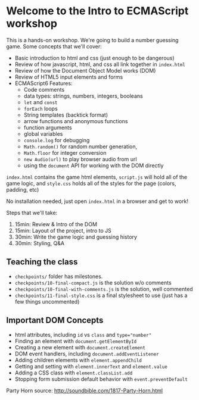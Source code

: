 # Welcome to the Intro to ECMAScript workshop

This is a hands-on workshop. We're going to build a number guessing
game. Some concepts that we'll cover:

  - Basic introduction to html and css (just enough to be dangerous)
  - Review of how javascript, html, and css all link together in `index.html`
  - Review of how the Document Object Model works (DOM)
  - Review of HTML5 input elements and forms
  - ECMAScript6 Features:
    - Code comments
    - data types: strings, numbers, integers, booleans
    - `let` and `const`
    - `forEach` loops
    - String templates (backtick format)
    - arrow functions and anonymous functions
    - function arguments
    - global variables
    - `console.log` for debugging
    - `Math.random()` for random number generation, 
    - `Math.floor` for integer conversion
    - `new Audio(url)` to play browser audio from url
    - using the `document` API for working with the DOM directly

`index.html` contains the game html elements, `script.js` will
hold all of the game logic, and `style.css` holds all of the styles
for the page (colors, padding, etc)

No installation needed, just open `index.html` in a browser and get
to work!

Steps that we'll take:

1. 15min: Review & Intro of the DOM
2. 15min: Layout of the project, intro to JS
3. 30min: Write the game logic and guessing history
4. 30min: Styling, Q&A

## Teaching the class

- `checkpoints/` folder has milestones.
- `checkpoints/10-final-compact.js` is the solution w/o comments
- `checkpoints/10-final-with-comments.js` is the solution, well commented
- `checkpoints/11-final-style.css` is a final stylesheet to use (just has
  a few things uncommented)

## Important DOM Concepts

- html attributes, including `id` vs `class` and `type="number"`
- Finding an element with `document.getElementById`
- Creating a new element with `document.createElement`
- DOM event handlers, including `document.addEventListener`
- Adding children elements with `element.appendChild`
- Getting and setting with `element.innerText` and `element.value`
- Adding a CSS class with `element.classList.add`
- Stopping form submission default behavior with `event.preventDefault`

Party Horn source: http://soundbible.com/1817-Party-Horn.html
